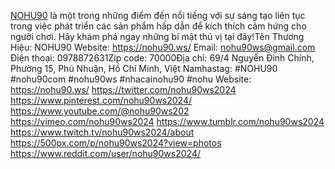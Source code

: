 <a href="https://nohu90.ws/" rel="noreferrer noopener">NOHU90</a> là một trong những điểm đến nổi tiếng với sự sáng tạo liên tục trong việc phát triển các sản phẩm hấp dẫn để kích thích cảm hứng cho người chơi. Hãy khám phá ngay những bí mật thú vị tại đây!Tên Thương Hiệu: NOHU90
Website: 
<a href="https://nohu90.ws/" rel="noreferrer noopener">https://nohu90.ws/</a>
Email: nohu90ws@gmail.com
Điện thoại: 0978872631Zip code: 70000Địa chỉ: 69/4 Nguyễn Đình Chính, Phường 15, Phú Nhuận, Hồ Chí Minh, Việt Namhastag: #NOHU90 #nohu90com #nohu90ws #nhacainohu90 #nohu
Website: 
<a href="https://nohu90.ws/">https://nohu90.ws/</a>
<a href="https://twitter.com/nohu90ws2024">https://twitter.com/nohu90ws2024</a>
<a href="https://www.pinterest.com/nohu90ws2024/">https://www.pinterest.com/nohu90ws2024/</a>
<a href="https://www.youtube.com/@nohu90ws202">https://www.youtube.com/@nohu90ws202</a>
<a href="https://vimeo.com/nohu90ws2024">https://vimeo.com/nohu90ws2024</a>
<a href="https://www.tumblr.com/nohu90ws2024">https://www.tumblr.com/nohu90ws2024</a>
<a href="https://www.twitch.tv/nohu90ws2024/about">https://www.twitch.tv/nohu90ws2024/about</a>
<a href="https://500px.com/p/nohu90ws2024?view=photos">https://500px.com/p/nohu90ws2024?view=photos</a>
<a href="https://www.reddit.com/user/nohu90ws2024/">https://www.reddit.com/user/nohu90ws2024/</a>